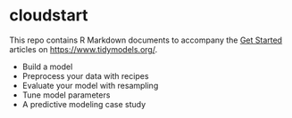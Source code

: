 # cloudstart

This repo contains R Markdown documents to accompany the [Get Started](https://www.tidymodels.org/start/) articles on https://www.tidymodels.org/.

- Build a model
- Preprocess your data with recipes
- Evaluate your model with resampling
- Tune model parameters
- A predictive modeling case study
